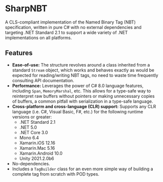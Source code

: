 # SharpNBT

A CLS-compliant implementation of the Named Binary Tag (NBT) specification, written in pure C# with no external dependencies and targeting .NET Standard 2.1 to support a wide variety of .NET implementations on all platforms.

## Features

* **Ease-of-use:** The structure revolves around a class inherited from a standard `Stream` object, which works and behaves exactly as would be expected for reading/writing NBT tags, no need to waste time frequently consulting API documentation.
* **Performance:**  Leverages the power of C# 8.0 language features, including `Span`, `MemoryMarshal`, etc. This allows for a type-safe way to reinterpret raw buffers without pointers or making unnecessary copies of buffers, a common pitfall with serialization in a type-safe language.
* **Cross-platform and cross-language (CLR) support:** Supports any CLR language (i.e. C#, Visual Basic, F#, etc.) for the following runtime versions or greater:
    * .NET Standard 2.1
    * .NET 5.0
    * .NET Core 3.0
    * Mono 6.4
    * Xamarin.iOS 12.16
    * Xamarin.Mac 5.16
    * Xamarin.Android 10.0
    * Unity 2021.2.0b6
* No-dependencies. 
* Includes a `TagBuilder` class for an even more simple way of building a complete tag from scratch with POD types.